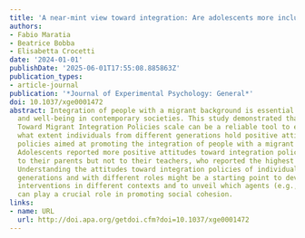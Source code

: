 ```yaml
---
title: 'A near-mint view toward integration: Are adolescents more inclusive than adults?'
authors:
- Fabio Maratia
- Beatrice Bobba
- Elisabetta Crocetti
date: '2024-01-01'
publishDate: '2025-06-01T17:55:08.885863Z'
publication_types:
- article-journal
publication: '*Journal of Experimental Psychology: General*'
doi: 10.1037/xge0001472
abstract: Integration of people with a migrant background is essential to foster cohesion
  and well-being in contemporary societies. This study demonstrated that the Attitudes
  Toward Migrant Integration Policies scale can be a reliable tool to evaluate to
  what extent individuals from different generations hold positive attitudes toward
  policies aimed at promoting the integration of people with a migrant background.
  Adolescents reported more positive attitudes toward integration policies compared
  to their parents but not to their teachers, who reported the highest level of inclusiveness.
  Understanding the attitudes toward integration policies of individuals from different
  generations and with different roles might be a starting point to develop possible
  interventions in different contexts and to unveil which agents (e.g., teachers)
  can play a crucial role in promoting social cohesion.
links:
- name: URL
  url: http://doi.apa.org/getdoi.cfm?doi=10.1037/xge0001472
---
```

